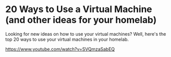 # 20 Ways to Use a Virtual Machine (and other ideas for your homelab)

Looking for new ideas on how to use your virtual machines?  Well, here's the top 20 ways to use your virtual machines in your homelab.

https://www.youtube.com/watch?v=SVQmzaSabEQ